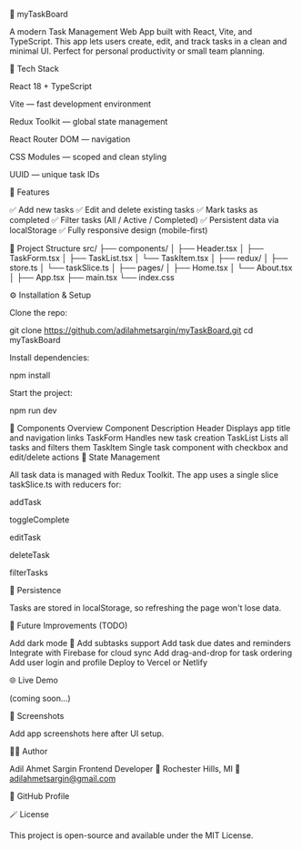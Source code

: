 🧩 myTaskBoard

A modern Task Management Web App built with React, Vite, and TypeScript.
This app lets users create, edit, and track tasks in a clean and minimal UI.
Perfect for personal productivity or small team planning.

🚀 Tech Stack

React 18 + TypeScript

Vite — fast development environment

Redux Toolkit — global state management

React Router DOM — navigation

CSS Modules — scoped and clean styling

UUID — unique task IDs

🎨 Features

✅ Add new tasks
✅ Edit and delete existing tasks
✅ Mark tasks as completed
✅ Filter tasks (All / Active / Completed)
✅ Persistent data via localStorage
✅ Fully responsive design (mobile-first)

🧱 Project Structure
src/
├── components/
│   ├── Header.tsx
│   ├── TaskForm.tsx
│   ├── TaskList.tsx
│   └── TaskItem.tsx
│
├── redux/
│   ├── store.ts
│   └── taskSlice.ts
│
├── pages/
│   ├── Home.tsx
│   └── About.tsx
│
├── App.tsx
├── main.tsx
└── index.css

⚙️ Installation & Setup

Clone the repo:

git clone https://github.com/adilahmetsargin/myTaskBoard.git
cd myTaskBoard


Install dependencies:

npm install


Start the project:

npm run dev

🧩 Components Overview
Component	Description
Header	Displays app title and navigation links
TaskForm	Handles new task creation
TaskList	Lists all tasks and filters them
TaskItem	Single task component with checkbox and edit/delete actions
🧠 State Management

All task data is managed with Redux Toolkit.
The app uses a single slice taskSlice.ts with reducers for:

addTask

toggleComplete

editTask

deleteTask

filterTasks

💾 Persistence

Tasks are stored in localStorage, so refreshing the page won't lose data.

🧰 Future Improvements (TODO)

 Add dark mode 🌙
 Add subtasks support
 Add task due dates and reminders
 Integrate with Firebase for cloud sync
 Add drag-and-drop for task ordering
 Add user login and profile
 Deploy to Vercel or Netlify

🌐 Live Demo

(coming soon...)

📸 Screenshots

Add app screenshots here after UI setup.

👨‍💻 Author

Adil Ahmet Sargin
Frontend Developer
📍 Rochester Hills, MI
📧 adilahmetsargin@gmail.com

🔗 GitHub Profile

🪄 License

This project is open-source and available under the MIT License.
